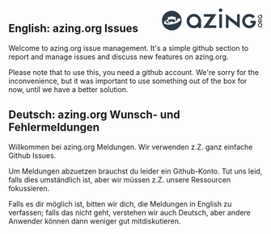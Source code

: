 <a href="https://azing.org/" target="_blank">
<img src="./assets/logos/Azing-org.jpg" width="40%" align="right">
</a>

## English: azing.org Issues

Welcome to azing.org issue management. It's a simple github section to report and manage issues and discuss new features on azing.org.

Please note that to use this, you need a github account. We're sorry for the inconvenience, but it was important to use something out of the box for now, until we have a better solution. 


## Deutsch: azing.org Wunsch- und Fehlermeldungen

Willkommen bei azing.org Meldungen. Wir verwenden z.Z. ganz einfache Github Issues. 

Um Meldungen abzuetzen brauchst du leider ein Github-Konto. Tut uns leid, falls dies umständlich ist, aber wir müssen z.Z. unsere Ressourcen fokussieren. 

Falls es dir möglich ist, bitten wir dich, die Meldungen in English zu verfassen; falls das nicht geht, verstehen wir auch Deutsch, aber andere Anwender können dann weniger gut mitdiskutieren. 